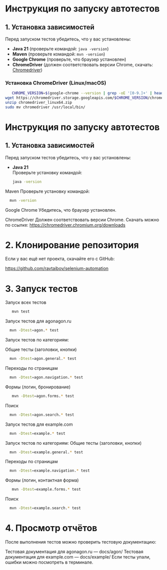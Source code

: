 # Инструкция по запуску автотестов

## 1. Установка зависимостей

Перед запуском тестов убедитесь, что у вас установлены:
- **Java 21** (проверьте командой: `java -version`)
- **Maven** (проверьте командой: `mvn -version`)
- **Google Chrome** (проверьте, что браузер установлен)
- **ChromeDriver** (должен соответствовать версии Chrome, скачать: [Chromedriver](https://chromedriver.chromium.org/downloads))

### Установка ChromeDriver (Linux/macOS)
```bash
   CHROME_VERSION=$(google-chrome --version | grep -oE '[0-9.]+' | head -1)
wget https://chromedriver.storage.googleapis.com/$CHROME_VERSION/chromedriver_linux64.zip
unzip chromedriver_linux64.zip
sudo mv chromedriver /usr/local/bin/
```
# Инструкция по запуску автотестов

## 1. Установка зависимостей

Перед запуском тестов убедитесь, что у вас установлены:

- **Java 21**  
  Проверьте установку командой:
  ```bash
  java -version
Maven
Проверьте установку командой:
```bash
  mvn -version
 ```
Google Chrome
Убедитесь, что браузер установлен.

ChromeDriver
Должен соответствовать версии Chrome.
Скачать можно по ссылке:
https://chromedriver.chromium.org/downloads

# 2. Клонирование репозитория
Если у вас ещё нет проекта, скачайте его с GitHub:

https://github.com/ravtaibov/selenium-automation

# 3. Запуск тестов
Запуск всех тестов
````bash
   mvn test
 ````
  Запуск тестов для agonagon.ru
````bash
  mvn -Dtest=agon.* test
  ````
   Запуск тестов по категориям:

  Общие тесты (заголовки, кнопки)

````bash
  mvn -Dtest=agon.general.* test
  ````
  Переходы по страницам

````bash
  mvn -Dtest=agon.navigation.* test
````
  Формы (логин, бронирование)

 ````bash 
    mvn -Dtest=agon.forms.* test
 ````
  Поиск
````bash
  mvn -Dtest=agon.search.* test
  ````
  Запуск тестов для example.com
````bash
  mvn -Dtest=example.* test
  ````
  Запуск тестов по категориям:
  Общие тесты (заголовки, кнопки)
````bash
  mvn -Dtest=example.general.* test
  ````
  Переходы по страницам
````bash
  mvn -Dtest=example.navigation.* test
  ````
  Формы (логин, контактная форма)
````bash
   mvn -Dtest=example.forms.* test
   ````
   Поиск
````bash
  mvn -Dtest=example.search.* test
  ````
 # 4. Просмотр отчётов
  После выполнения тестов можно проверить тестовую документацию:

Тестовая документация для agonagon.ru — docs/agon/
Тестовая документация для example.com — docs/example/
Если тесты упали, ошибки можно посмотреть в терминале.

